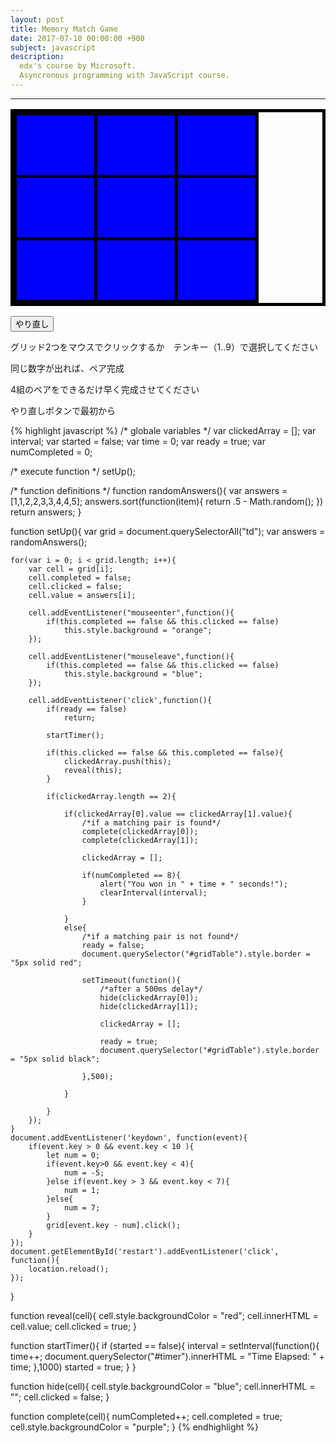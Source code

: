 ```yaml
---
layout: post
title: Memory Match Game
date: 2017-07-10 00:00:00 +900
subject: javascript
description:
  edx's course by Microsoft.
  Asyncronous programming with JavaScript course.  
---
```


-------

<div class="row">
    <div class="col s12 m6">
        <table id="gridTable">
            <tr>
                <td id="grid7"></td>
                <td id="grid8"></td>
                <td id="grid9"></td>
            </tr>
            <tr>
                <td id="grid4"></td>
                <td id="grid5"></td>
                <td id="grid6"></td>
            </tr>
            <tr>
                <td id="grid1"></td>
                <td id="grid2"></td>
                <td id="grid3"></td>
            </tr>
        </table>
        <button class="btn" id="restart">やり直し</button>
        <p id="timer"></p>
    </div>
    <div class="col s12 m6">
        <p>グリッド2つをマウスでクリックするか　テンキー（1..9）で選択してください</p>
        <p>同じ数字が出れば、ペア完成</p>
        <p>4組のペアをできるだけ早く完成させてください</p>
        <p>やり直しボタンで最初から</p>
    </div>
</div>

{% highlight javascript %}
/* globale variables  */
var clickedArray = [];
var interval;
var started = false;
var time = 0;
var ready = true;
var numCompleted = 0;

/* execute function */
setUp();

/* function definitions */
function randomAnswers(){
    var answers = [1,1,2,2,3,3,4,4,5];
    answers.sort(function(item){
        return .5 - Math.random();
    })
    return answers;
}

function setUp(){
    var grid = document.querySelectorAll("td");
    var answers = randomAnswers();

    for(var i = 0; i < grid.length; i++){
        var cell = grid[i];
        cell.completed = false;
        cell.clicked = false;
        cell.value = answers[i];
        
        cell.addEventListener("mouseenter",function(){
            if(this.completed == false && this.clicked == false)
                this.style.background = "orange";
        });

        cell.addEventListener("mouseleave",function(){
            if(this.completed == false && this.clicked == false)
                this.style.background = "blue";
        });

        cell.addEventListener('click',function(){
            if(ready == false)
                return;

            startTimer();

            if(this.clicked == false && this.completed == false){
                clickedArray.push(this);
                reveal(this);
            }

            if(clickedArray.length == 2){

                if(clickedArray[0].value == clickedArray[1].value){
                    /*if a matching pair is found*/
                    complete(clickedArray[0]);
                    complete(clickedArray[1]);

                    clickedArray = [];

                    if(numCompleted == 8){
                        alert("You won in " + time + " seconds!");
                        clearInterval(interval);
                    }    

                }
                else{
                    /*if a matching pair is not found*/
                    ready = false;
                    document.querySelector("#gridTable").style.border = "5px solid red";    

                    setTimeout(function(){
                        /*after a 500ms delay*/
                        hide(clickedArray[0]);
                        hide(clickedArray[1]);

                        clickedArray = [];

                        ready = true;
                        document.querySelector("#gridTable").style.border = "5px solid black";

                    },500);

                }

            }
        });
    }
    document.addEventListener('keydown', function(event){
        if(event.key > 0 && event.key < 10 ){
            let num = 0;
            if(event.key>0 && event.key < 4){
                num = -5;
            }else if(event.key > 3 && event.key < 7){
                num = 1;
            }else{
                num = 7;
            }
            grid[event.key - num].click();
        }
    });
    document.getElementById('restart').addEventListener('click', function(){
        location.reload();
    });
}

function reveal(cell){
    cell.style.backgroundColor = "red";
    cell.innerHTML = cell.value;
    cell.clicked = true;
}

function startTimer(){
    if (started == false){
        interval = setInterval(function(){
            time++;
            document.querySelector("#timer").innerHTML = "Time Elapsed: " + time;
        },1000)
        started = true;
    }
}

function hide(cell){
    cell.style.backgroundColor = "blue";
    cell.innerHTML = "";
    cell.clicked = false;
}

function complete(cell){
    numCompleted++;
    cell.completed = true;
    cell.style.backgroundColor = "purple";
}
{% endhighlight %}

<style type="text/css">
table, td {
    border: 5px solid black;
}

td{
    width:100px;
    height:100px;
    font-size: 1.5em;
    text-align:center;
    background-color: blue;
}
</style>

<script>
/* globale variables  */
var clickedArray = [];
var interval;
var started = false;
var time = 0;
var ready = true;
var numCompleted = 0;

/* execute function */
setUp();

/* function definitions */
function randomAnswers(){
    var answers = [1,1,2,2,3,3,4,4,5];
    answers.sort(function(item){
        return .5 - Math.random();
    })
    return answers;
}

function setUp(){
    var grid = document.querySelectorAll("td");
    var answers = randomAnswers();

    for(var i = 0; i < grid.length; i++){
        var cell = grid[i];
        cell.completed = false;
        cell.clicked = false;
        cell.value = answers[i];
        
        cell.addEventListener("mouseenter",function(){
            if(this.completed == false && this.clicked == false)
                this.style.background = "orange";
        });

        cell.addEventListener("mouseleave",function(){
            if(this.completed == false && this.clicked == false)
                this.style.background = "blue";
        });

        cell.addEventListener('click',function(){
            if(ready == false)
                return;

            startTimer();

            if(this.clicked == false && this.completed == false){
                clickedArray.push(this);
                reveal(this);
            }

            if(clickedArray.length == 2){

                if(clickedArray[0].value == clickedArray[1].value){
                    /*if a matching pair is found*/
                    complete(clickedArray[0]);
                    complete(clickedArray[1]);

                    clickedArray = [];

                    if(numCompleted == 8){
                        alert("You won in " + time + " seconds!");
                        clearInterval(interval);
                    }    

                }
                else{
                    /*if a matching pair is not found*/
                    ready = false;
                    document.querySelector("#gridTable").style.border = "5px solid red";    

                    setTimeout(function(){
                        /*after a 500ms delay*/
                        hide(clickedArray[0]);
                        hide(clickedArray[1]);

                        clickedArray = [];

                        ready = true;
                        document.querySelector("#gridTable").style.border = "5px solid black";

                    },500);

                }

            }
        });
    }
    document.addEventListener('keydown', function(event){
        if(event.key > 0 && event.key < 10 ){
            let num = 0;
            if(event.key>0 && event.key < 4){
                num = -5;
            }else if(event.key > 3 && event.key < 7){
                num = 1;
            }else{
                num = 7;
            }
            grid[event.key - num].click();
        }
    });
    document.getElementById('restart').addEventListener('click', function(){
        location.reload();
    });
}

function reveal(cell){
    cell.style.backgroundColor = "red";
    cell.innerHTML = cell.value;
    cell.clicked = true;
}

function startTimer(){
    if (started == false){
        interval = setInterval(function(){
            time++;
            document.querySelector("#timer").innerHTML = "Time Elapsed: " + time;
        },1000)
        started = true;
    }
}

function hide(cell){
    cell.style.backgroundColor = "blue";
    cell.innerHTML = "";
    cell.clicked = false;
}

function complete(cell){
    numCompleted++;
    cell.completed = true;
    cell.style.backgroundColor = "purple";
}

</script>